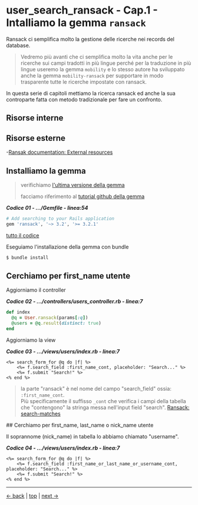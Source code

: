 # <a name="top"></a> user_search_ransack - Cap.1 - Intalliamo la gemma `ransack`

Ransack ci semplifica molto la gestione delle ricerche nei records del database.

> Vedremo più avanti che ci semplifica molto la vita anche per le ricerche sui campi tradotti in più lingue perché per la traduzione in più lingue useremo la gemma `mobility` e lo stesso autore ha sviluppato anche la gemma `mobility-ransack` per supportare in modo trasparente tutte le ricerche impostate con ransack.


In questa serie di capitoli mettiamo la ricerca ransack ed anche la sua controparte fatta con metodo tradizionale per fare un confronto.



## Risorse interne


## Risorse esterne

-[Ransak documentation: External resources](https://activerecord-hackery.github.io/ransack/going-further/external-guides/)



## Installiamo la gemma

> verifichiamo [l'ultima versione della gemma](https://rubygems.org/gems/ransack)
>
> facciamo riferimento al [tutorial github della gemma](https://github.com/activerecord-hackery/ransack)

***Codice 01 - .../Gemfile - linea:54***

```ruby
# Add searching to your Rails application
gem 'ransack', '~> 3.2', '>= 3.2.1'
```

[tutto il codice](https://github.com/flaviobordonidev/leanpubabrandnewcms/blob/master/ubuntudream/10-pagination/01_01-gemfile.rb)

Eseguiamo l'installazione della gemma con bundle

```bash
$ bundle install
```



## Cerchiamo per first_name utente

Aggiorniamo il controller

***Codice 02 - .../controllers/users_controller.rb - linea:7***

```ruby
def index
  @q = User.ransack(params[:q])
  @users = @q.result(distinct: true)
end
```

Aggiorniamo la view

***Codice 03 - .../views/users/index.rb - linea:7***

```html+erb
<%= search_form_for @q do |f| %>
    <%= f.search_field :first_name_cont, placeholder: "Search..." %>
    <%= f.submit "Search!" %>
<% end %>
```

> la parte "ransack" è nel nome del campo "search_field" ossia: `:first_name_cont`.</br>
> Più specificamente il suffisso `_cont` che verifica i campi della tabella che "contengono" la stringa messa nell'input field "search".
> [Ransack: search-matches](https://activerecord-hackery.github.io/ransack/getting-started/search-matches/)



## Cerchiamo per first_name, last_name o nick_name utente

Il soprannome (nick_name) in tabella lo abbiamo chiamato "username".

***Codice 04 - .../views/users/index.rb - linea:7***

```html+erb
<%= search_form_for @q do |f| %>
    <%= f.search_field :first_name_or_last_name_or_username_cont, placeholder: "Search..." %>
    <%= f.submit "Search!" %>
<% end %>
```



---

[<- back](https://github.com/flaviobordonidev/leanpubabrandnewcms/blob/master/01-base/09-manage_users/03_00-browser_tab_title_users-it.md)
 | [top](#top) |
[next ->](https://github.com/flaviobordonidev/leanpubabrandnewcms/blob/master/01-base/10-users_i18n/02_00-users_form_i18n-it.md)
